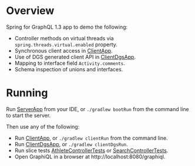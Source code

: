 # Overview

Spring for GraphQL 1.3 app to demo the following:

- Controller methods on virtual threads via `spring.threads.virtual.enabled` property.
- Synchronous client access in [ClientApp](src/main/java/com/example/activity/ClientApp.java).
- Use of DGS generated client API in [ClientDgsApp](src/main/java/com/example/activity/ClientDgsApp.java).
- Mapping to interface field `Activity.comments`.
- Schema inspection of unions and interfaces.

# Running

Run [ServerApp](src/main/java/com/example/activity/ServerApp.java) from your IDE, or
`./gradlew bootRun` from the command line to start the server.

Then use any of the following:

- Run [ClientApp](src/main/java/com/example/activity/ClientApp.java), or `./gradlew clientRun` from the command line.
- Run [ClientDgsApp](src/main/java/com/example/activity/ClientDgsApp.java), or `./gradlew clientDgsRun`.
- Run slice tests [AthleteControllerTests](src/test/java/com/example/activity/AthleteControllerTests.java) or [SearchControllerTests](src/test/java/com/example/activity/SearchControllerTests.java).
- Open GraphiQL in a browser at http://localhost:8080/graphiql.
